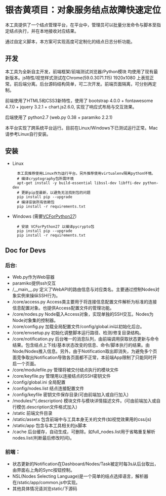 # 银杏黄项目：对象服务结点故障快速定位

本工具提供了一个结点管理平台，在平台中，管理员可以批量分发命令与脚本至指定结点执行，并在本地接收对应结果。

通过自定义脚本，本方案可实现高度可定制化的结点日志分析功能。


## 开发

本工具为全新自主开发，前端框架/前端测试浏览器/Python模块 均使用了现有最新版本。js特性/视觉样式测试在Chrome(59.0.3071.115) 1920x1080 上表现正常。前后端分离。后台源码结构简单，可二次开发。前端页面隔离，可分别再定制。

前端使用了HTML5和CSS3新特性，使用了 bootstrap 4.0.0 + fontawesome 4.7.0 + jquery 3.2.1 + chart.js2.6.0, 实现了响应式布局与交互效果。

后端使用了 python2.7 (web.py 0.38 + paramiko 2.2.1)

本平台实现了跨系统平台运行。目前在Linux/Windows下已测试运行正常。Mac请参考Linux自行安装。


## 安装

* Linux

        本工具推荐使用Linux作为运行平台。另外推荐使用virtualenv隔离python环境。 
        # 编译cryptography包所需环境
        apt-get install -y build-essential libssl-dev libffi-dev python-dev
        # 更新pip至最新，以避免无法找到包的问题
        pip install pip --upgrade
        # 编译安装所有依赖包
        pip install -r requirements.txt

* Windows  (需要[VCForPython27](https://www.microsoft.com/en-us/download/confirmation.aspx?id=44266))

        # 安装 VCForPython27 以编译pycrypto包
        pip install pip --upgrade
        pip install -r requirements.txt



## Doc for Devs

### 后台:

* Web.py作为Web容器
* paramiko提供ssh交互
* /\_\_main\_\_.py 定义了WebAPI的路由信息与对应类名。主要通过控制Nodes对象实例来操纵SSH行为。
* /core/access.py Access类主要用于将连接信息配置文件解析为标准的连接信息配置对象。也提供Access配置文件的管理功能。
* /core/nodes.py Node载入Access对象，实现单独的SSH交互。Nodes为Node对象集的控制器。
* /core/config.py 加载全局配置文件/config/global.ini以初始化后台。
* /core/envsetup.py 初始化调整脚本运行路径、检测/修复目录结构。
* /core/notification.py 后台唯一的消息队列，由前端调用获取状态更新与命令结果。包含结点上下线/基本状态改变的信息、命令/脚本执行的结果。由Node/Nodes推入信息。另外，由于Notification取出即消失，为避免多个页面竞争取出Notification导致各页面都不正常，本前端App限制了只能同时开启一个页面。
* /core/modulefile.py 管理将被交付结点执行的模块文件
* /core/keyfile.py 管理用以连接结点的SSH密钥文件
* /config/global.ini 全局配置
* /config/nodes.list 结点连接配置文件
* /config/keyfile 密钥文件保存目录(可由前端加入或自行加入)
* /modules/\*(.description) 模块文件与模块详情描述文件。(可由前端加入或自行模仿.description文件格式加入)
* /static  前端文件目录
* /static/assets 包含前端中与工具本身无关的文件(如视觉效果用的css/js)
* /static/app 包含与本工具相关的js脚本
* /cache 后台缓存，自动生成，可删除。如full_nodes.list用于省略重复解析nodes.list(判断最后修改时间)。

### 前端：

* 状态更新的Notification在Dashboard/Nodes/Task被定时每3s从后台取出，由界面右上角的Sync按钮控制。
* NSL(Nodes Selecting Language)是一个简单的结点选择语言，解析器在/static/app/common.js中实现。
* 其他具体情况请浏览static/下源码
